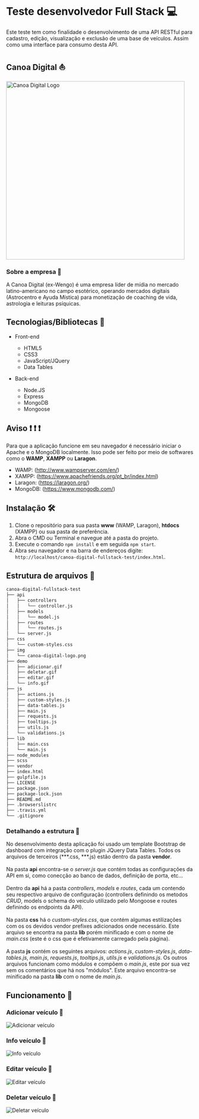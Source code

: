 # Teste desenvolvedor Full Stack :computer:

Este teste tem como finalidade o desenvolvimento de uma API RESTful para cadastro, edição, visualização e exclusão de uma base de veículos. Assim como uma interface para consumo desta API.

## Canoa Digital :boat:

<img src="https://scontent.fcgh32-1.fna.fbcdn.net/v/t1.0-9/p960x960/30688807_2006043029612621_4476086028217614336_o.png?_nc_cat=111&_nc_ohc=tSDIK_uKIVcAX_q4Js0&_nc_ht=scontent.fcgh32-1.fna&oh=59afe61c9b4bf5e3b822c94d1a2f4f4a&oe=5EF6B816" alt="Canoa Digital Logo" width="480">

### Sobre a empresa :office:

A Canoa Digital (ex-Wengo) é uma empresa líder de mídia no mercado latino-americano no campo esotérico, operando mercados digitais (Astrocentro e Ayuda Mística) para monetização de coaching de vida, astrologia e leituras psíquicas.

## Tecnologias/Bibliotecas :rocket:

* Front-end
  * HTML5 
  * CSS3
  * JavaScript/JQuery
  * Data Tables

* Back-end
  * Node.JS
  * Express
  * MongoDB
  * Mongoose

## Aviso :heavy_exclamation_mark: :heavy_exclamation_mark: :heavy_exclamation_mark:

Para que a aplicação funcione em seu navegador é necessário iniciar o Apache e o MongoDB localmente. Isso pode ser feito por meio de softwares como o **WAMP**, **XAMPP** ou **Laragon**.
* WAMP: (http://www.wampserver.com/en/)
* XAMPP: (https://www.apachefriends.org/pt_br/index.html)
* Laragon: (https://laragon.org/)
* MongoDB: (https://www.mongodb.com/)

## Instalação :hammer_and_wrench:

1. Clone o repositório para sua pasta **www** (WAMP, Laragon), **htdocs** (XAMPP) ou sua pasta de preferência.
1. Abra o CMD ou Terminal e navegue até a pasta do projeto.
1. Execute o comando `npm install` e em seguida `npm start`.
1. Abra seu navegador e na barra de endereços digite: `http://localhost/canoa-digital-fullstack-test/index.html`.

## Estrutura de arquivos :file_folder:

```bash
canoa-digital-fullstack-test
├── api
│   ├── controllers
│   │   └── controller.js
│   ├── models
│   │   └── model.js
│   ├── routes
│   │   └── routes.js
│   └── server.js
├── css
│   └── custom-styles.css
├── img
│   └── canoa-digital-logo.png
├── demo
│   ├── adicionar.gif
│   ├── deletar.gif
│   ├── editar.gif
│   └── info.gif
├── js
│   ├── actions.js
│   ├── custom-styles.js
│   ├── data-tables.js
│   ├── main.js
│   ├── requests.js
│   ├── tooltips.js
│   ├── utils.js
│   └── validations.js
├── lib
│   ├── main.css
│   └── main.js
├── node_modules
├── scss
├── vendor
├── index.html
├── gulpfile.js
├── LICENSE
├── package.json
├── package-lock.json
├── README.md
├── .browserslistrc
├── .travis.yml
└── .gitignore
```

### Detalhando a estrutura :open_file_folder:

No desenvolvimento desta aplicação foi usado um template Bootstrap de dashboard com integração com o plugin JQuery Data Tables.
Todos os arquivos de terceiros (***.css, ***.js) estão dentro da pasta **vendor**.<br><br>
Na pasta **api** encontra-se o *server.js* que contém todas as configurações da API em si, como conecção ao banco de dados, definição de porta, etc...<br><br>
Dentro da **api** há a pasta *controllers*, *models* e *routes*, cada um contendo seu respectivo arquivo de configuração (controllers definindo os metodos *CRUD*, models o schema do veiculo utilizado pelo Mongoose e routes definindo os endpoints da API).<br><br>
Na pasta **css** há o *custom-styles.css*, que contém algumas estilizações com os os devidos vendor prefixes adicionados onde necessário. Este arquivo se encontra na pasta **lib** porém minificado e com o nome de *main.css* (este é o css que é efetivamente carregado pela página).<br><br>
A pasta **js** contém os seguintes arquivos: *actions.js*, *custom-styles.js*, *data-tables.js*, *main.js*, *requests.js*, *tooltips.js*, *utils.js* e *validations.js*. Os outros arquivos funcionam como módulos e compõem o *main.js*, este por sua vez sem os comentários que há nos "módulos". Este arquivo encontra-se minificado na pasta **lib** com o nome de *main.js*.

## Funcionamento :movie_camera:

### Adicionar veículo :green_book:

![Adicionar veículo](demo/adicionar.gif)

### Info veículo :blue_book:

![Info veículo](demo/info.gif)

### Editar veículo :ledger:

![Editar veículo](demo/editar.gif)

### Deletar veículo :closed_book:

![Deletar veículo](demo/deletar.gif)
